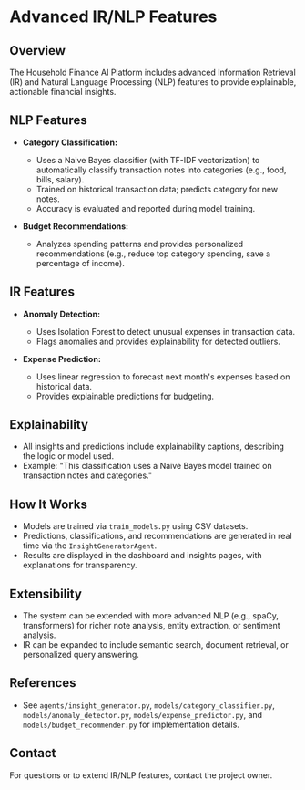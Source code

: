 # Advanced IR/NLP Features

## Overview
The Household Finance AI Platform includes advanced Information Retrieval (IR) and Natural Language Processing (NLP) features to provide explainable, actionable financial insights.

## NLP Features
- **Category Classification:**
  - Uses a Naive Bayes classifier (with TF-IDF vectorization) to automatically classify transaction notes into categories (e.g., food, bills, salary).
  - Trained on historical transaction data; predicts category for new notes.
  - Accuracy is evaluated and reported during model training.

- **Budget Recommendations:**
  - Analyzes spending patterns and provides personalized recommendations (e.g., reduce top category spending, save a percentage of income).

## IR Features
- **Anomaly Detection:**
  - Uses Isolation Forest to detect unusual expenses in transaction data.
  - Flags anomalies and provides explainability for detected outliers.

- **Expense Prediction:**
  - Uses linear regression to forecast next month's expenses based on historical data.
  - Provides explainable predictions for budgeting.

## Explainability
- All insights and predictions include explainability captions, describing the logic or model used.
- Example: "This classification uses a Naive Bayes model trained on transaction notes and categories."

## How It Works
- Models are trained via `train_models.py` using CSV datasets.
- Predictions, classifications, and recommendations are generated in real time via the `InsightGeneratorAgent`.
- Results are displayed in the dashboard and insights pages, with explanations for transparency.

## Extensibility
- The system can be extended with more advanced NLP (e.g., spaCy, transformers) for richer note analysis, entity extraction, or sentiment analysis.
- IR can be expanded to include semantic search, document retrieval, or personalized query answering.

## References
- See `agents/insight_generator.py`, `models/category_classifier.py`, `models/anomaly_detector.py`, `models/expense_predictor.py`, and `models/budget_recommender.py` for implementation details.

## Contact
For questions or to extend IR/NLP features, contact the project owner.
